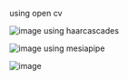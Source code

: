 using open cv



![image](https://github.com/user-attachments/assets/2f2e0d67-b2fe-4292-8e80-0878887d84f2)
using haarcascades



![image](https://github.com/user-attachments/assets/d6a7d982-2b62-4e85-afb8-9b40d1cc59ab)
using mesiapipe


![image](https://github.com/user-attachments/assets/e2e153ec-5e01-4e1d-b56c-039f10cdae44)

